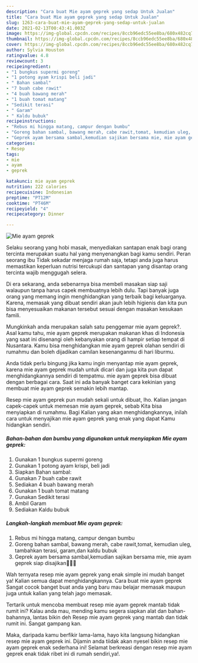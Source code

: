 ```yaml
---
description: "Cara buat Mie ayam geprek yang sedap Untuk Jualan"
title: "Cara buat Mie ayam geprek yang sedap Untuk Jualan"
slug: 1263-cara-buat-mie-ayam-geprek-yang-sedap-untuk-jualan
date: 2021-02-13T00:43:41.003Z
image: https://img-global.cpcdn.com/recipes/8ccb96edc55ee8ba/680x482cq70/mie-ayam-geprek-foto-resep-utama.jpg
thumbnail: https://img-global.cpcdn.com/recipes/8ccb96edc55ee8ba/680x482cq70/mie-ayam-geprek-foto-resep-utama.jpg
cover: https://img-global.cpcdn.com/recipes/8ccb96edc55ee8ba/680x482cq70/mie-ayam-geprek-foto-resep-utama.jpg
author: Sylvia Houston
ratingvalue: 4.8
reviewcount: 3
recipeingredient:
- "1 bungkus supermi goreng"
- "1 potong ayam krispi beli jadi"
- " Bahan sambal"
- "7 buah cabe rawit"
- "4 buah bawang merah"
- "1 buah tomat matang"
- "Sedikit terasi"
- " Garam"
- " Kaldu bubuk"
recipeinstructions:
- "Rebus mi hingga matang, campur dengan bumbu"
- "Goreng bahan sambal, bawang merah, cabe rawit,tomat, kemudian uleg, tambahkan terasi, garam,dan kaldu bubuk"
- "Geprek ayam bersama sambal,kemudian sajikan bersama mie, mie ayam geprek siap disajikan🍲🍗🍖"
categories:
- Resep
tags:
- mie
- ayam
- geprek

katakunci: mie ayam geprek 
nutrition: 222 calories
recipecuisine: Indonesian
preptime: "PT12M"
cooktime: "PT46M"
recipeyield: "4"
recipecategory: Dinner

---
```



![Mie ayam geprek](https://img-global.cpcdn.com/recipes/8ccb96edc55ee8ba/680x482cq70/mie-ayam-geprek-foto-resep-utama.jpg)

Selaku seorang yang hobi masak, menyediakan santapan enak bagi orang tercinta merupakan suatu hal yang menyenangkan bagi kamu sendiri. Peran seorang ibu Tidak sekadar menjaga rumah saja, tetapi anda juga harus memastikan keperluan nutrisi tercukupi dan santapan yang disantap orang tercinta wajib menggugah selera.

Di era  sekarang, anda sebenarnya bisa membeli masakan siap saji walaupun tanpa harus capek membuatnya lebih dulu. Tapi banyak juga orang yang memang ingin menghidangkan yang terbaik bagi keluarganya. Karena, memasak yang dibuat sendiri akan jauh lebih higienis dan kita pun bisa menyesuaikan makanan tersebut sesuai dengan masakan kesukaan famili. 



Mungkinkah anda merupakan salah satu penggemar mie ayam geprek?. Asal kamu tahu, mie ayam geprek merupakan makanan khas di Indonesia yang saat ini disenangi oleh kebanyakan orang di hampir setiap tempat di Nusantara. Kamu bisa menghidangkan mie ayam geprek olahan sendiri di rumahmu dan boleh dijadikan camilan kesenanganmu di hari liburmu.

Anda tidak perlu bingung jika kamu ingin menyantap mie ayam geprek, karena mie ayam geprek mudah untuk dicari dan juga kita pun dapat menghidangkannya sendiri di tempatmu. mie ayam geprek bisa dibuat dengan berbagai cara. Saat ini ada banyak banget cara kekinian yang membuat mie ayam geprek semakin lebih mantap.

Resep mie ayam geprek pun mudah sekali untuk dibuat, lho. Kalian jangan capek-capek untuk memesan mie ayam geprek, sebab Kita bisa menyiapkan di rumahmu. Bagi Kalian yang akan menghidangkannya, inilah cara untuk menyajikan mie ayam geprek yang enak yang dapat Kamu hidangkan sendiri.

<!--inarticleads1-->

##### Bahan-bahan dan bumbu yang digunakan untuk menyiapkan Mie ayam geprek:

1. Gunakan 1 bungkus supermi goreng
1. Gunakan 1 potong ayam krispi, beli jadi
1. Siapkan  Bahan sambal:
1. Gunakan 7 buah cabe rawit
1. Sediakan 4 buah bawang merah
1. Gunakan 1 buah tomat matang
1. Gunakan Sedikit terasi
1. Ambil  Garam
1. Sediakan  Kaldu bubuk




<!--inarticleads2-->

##### Langkah-langkah membuat Mie ayam geprek:

1. Rebus mi hingga matang, campur dengan bumbu
1. Goreng bahan sambal, bawang merah, cabe rawit,tomat, kemudian uleg, tambahkan terasi, garam,dan kaldu bubuk
1. Geprek ayam bersama sambal,kemudian sajikan bersama mie, mie ayam geprek siap disajikan🍲🍗🍖




Wah ternyata resep mie ayam geprek yang enak simple ini mudah banget ya! Kalian semua dapat menghidangkannya. Cara buat mie ayam geprek Sangat cocok banget buat anda yang baru mau belajar memasak maupun juga untuk kalian yang telah jago memasak.

Tertarik untuk mencoba membuat resep mie ayam geprek mantab tidak rumit ini? Kalau anda mau, mending kamu segera siapkan alat dan bahan-bahannya, lantas bikin deh Resep mie ayam geprek yang mantab dan tidak rumit ini. Sangat gampang kan. 

Maka, daripada kamu berfikir lama-lama, hayo kita langsung hidangkan resep mie ayam geprek ini. Dijamin anda tiidak akan nyesel bikin resep mie ayam geprek enak sederhana ini! Selamat berkreasi dengan resep mie ayam geprek enak tidak ribet ini di rumah sendiri,ya!.

